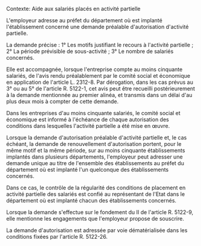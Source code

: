 Contexte: Aide aux salariés placés en activité partielle

L'employeur adresse au préfet du département où est implanté l'établissement concerné une demande préalable d'autorisation d'activité partielle.

La demande précise : 1° Les motifs justifiant le recours à l'activité partielle ; 2° La période prévisible de sous-activité ; 3° Le nombre de salariés concernés.

Elle est accompagnée, lorsque l'entreprise compte au moins cinquante salariés, de l'avis rendu préalablement par le comité social et économique en application de l'article L. 2312-8. Par dérogation, dans les cas prévus au 3° ou au 5° de l'article R. 5122-1, cet avis peut être recueilli postérieurement à la demande mentionnée au premier alinéa, et transmis dans un délai d'au plus deux mois à compter de cette demande.

Dans les entreprises d'au moins cinquante salariés, le comité social et économique est informé à l'échéance de chaque autorisation des conditions dans lesquelles l'activité partielle a été mise en œuvre.

Lorsque la demande d'autorisation préalable d'activité partielle et, le cas échéant, la demande de renouvellement d'autorisation portent, pour le même motif et la même période, sur au moins cinquante établissements implantés dans plusieurs départements, l'employeur peut adresser une demande unique au titre de l'ensemble des établissements au préfet du département où est implanté l'un quelconque des établissements concernés.

Dans ce cas, le contrôle de la régularité des conditions de placement en activité partielle des salariés est confié au représentant de l'Etat dans le département où est implanté chacun des établissements concernés.

Lorsque la demande s'effectue sur le fondement du II de l'article R. 5122-9, elle mentionne les engagements que l'employeur propose de souscrire.

La demande d'autorisation est adressée par voie dématérialisée dans les conditions fixées par l'article R. 5122-26.
